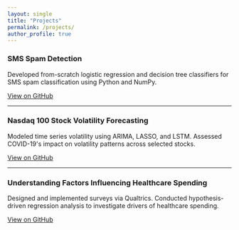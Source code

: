 ```yaml
---
layout: single
title: "Projects"
permalink: /projects/
author_profile: true
---
```


### SMS Spam Detection  
Developed from-scratch logistic regression and decision tree classifiers for SMS spam classification using Python and NumPy.

[View on GitHub](https://github.com/tinazhangzh/SMS-Spam-Detection.git)

---

### Nasdaq 100 Stock Volatility Forecasting  
Modeled time series volatility using ARIMA, LASSO, and LSTM. Assessed COVID-19's impact on volatility patterns across selected stocks.

[View on GitHub](https://github.com/tinazhangzh/Stock-Volatility-Prediction.git)

---

### Understanding Factors Influencing Healthcare Spending  
Designed and implemented surveys via Qualtrics. Conducted hypothesis-driven regression analysis to investigate drivers of healthcare spending.

[View on GitHub](https://github.com/tinazhangzh/Healthcare-Influential-Factors.git)
